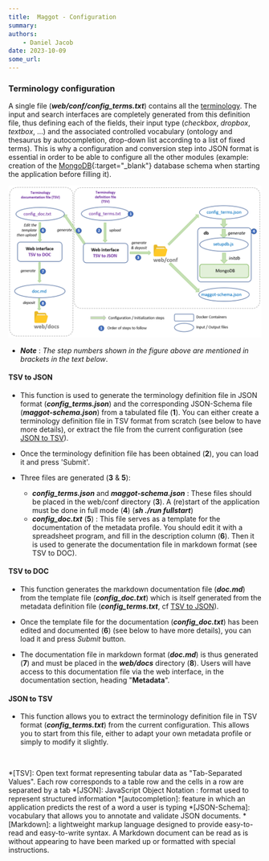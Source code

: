 ```yaml
---
title:  Maggot - Configuration
summary: 
authors:
    - Daniel Jacob
date: 2023-10-09
some_url:
---
```


<style>.md-typeset h1 {display: none;} .md-nav__item {font-size: medium}</style>

### Terminology configuration

A single file (***web/conf/config_terms.txt***) contains all the [terminology](../definitions/terminology/). The input and search interfaces are completely generated from this definition file, thus defining each of the fields, their input type (*checkbox*, *dropbox*, *textbox*, ...) and the associated controlled vocabulary (ontology and thesaurus by autocompletion, drop-down list according to a list of fixed terms). This is why a configuration and conversion step into JSON format is essential in order to be able to configure all the other modules (example: creation of the [MongoDB][1]{:target="_blank"} database schema when starting the application before filling it).

<center>
<a href="../images/config.png" data-lightbox="fig0"><img src="../images/config.png" width="800px"></a>
</center>

* **_Note_** : _The step numbers shown in the figure above are mentioned in brackets in the text below_.


#### TSV to JSON

* This function is used to generate the terminology definition file in JSON format (**_config_terms.json_**) and the corresponding JSON-Schema file (**_maggot-schema.json_**) from a tabulated file (**1**). You can either create a terminology definition file in TSV format from scratch (see below to have more details), or extract the file from the current configuration (see [JSON to TSV](#json-to-tsv)).

* Once the terminology definition file has been obtained (**2**), you can load it and press 'Submit'.

* Three files are generated (**3** & **5**):
   * **_config_terms.json_** and **_maggot-schema.json_** : These files should be placed in the web/conf directory (**3**). A (re)start of the application must be done in full mode (**4**) (**_sh ./run fullstart_**)
   * **_config_doc.txt_** (**5**) : This file serves as a template for the documentation of the metadata profile. You should edit it with a spreadsheet program, and fill in the description column (**6**). Then it is used to generate the documentation file in markdown format (see TSV to DOC).


#### TSV to DOC

* This function generates the markdown documentation file (**_doc.md_**) from the template file (**_config_doc.txt_**) which is itself generated from the metadata definition file (**_config_terms.txt_**, cf [TSV to JSON](#tsv-to-json)).

* Once the template file for the documentation (**_config_doc.txt_**) has been edited and documented (**6**) (see below to have more details), you can load it and press _Submit_ button.

* The documentation file in markdown format (**_doc.md_**) is thus generated (**7**) and must be placed in the **_web/docs_** directory (**8**). Users will have access to this documentation file via the web interface, in the documentation section, heading "**Metadata**".



#### JSON to TSV

* This function allows you to extract the terminology definition file in TSV format (**_config_terms.txt_**) from the current configuration. This allows you to start from this file, either to adapt your own metadata profile or simply to modify it slightly.

<br>

*[TSV]: Open text format representing tabular data as "Tab-Separated Values". Each row corresponds to a table row and the cells in a row are separated by a tab
*[JSON]: JavaScript Object Notation : format used to represent structured information
*[autocompletion]: feature in which an application predicts the rest of a word a user is typing
*[JSON-Schema]: vocabulary that allows you to annotate and validate JSON documents.
*[Markdown]: a lightweight markup language designed to provide easy-to-read and easy-to-write syntax. A Markdown document can be read as is without appearing to have been marked up or formatted with special instructions.


[1]: https://www.mongodb.com/basics